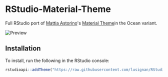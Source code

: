 # RStudio-Material-Theme

Full RStudio port of [Mattia Astorino](https://github.com/equinusocio)'s [Material Theme](https://github.com/material-theme/vsc-material-theme)in the Ocean variant.

![Preview](https://github.com/lusignan/RStudio-Material-Theme/blob/main/img/material-ocean.png)

## Installation

To install, run the following in the RStudio console:
```r
rstudioapi::addTheme("https://raw.githubusercontent.com/lusignan/RStudio-Material-Theme/main/material-ocean.rstheme", apply = TRUE)
```

